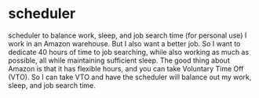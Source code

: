 # scheduler
scheduler to balance work, sleep, and job search time (for personal use)
I work in an Amazon warehouse. But I also want a better job. So I want to dedicate 40 hours of time to job searching, while also working as much as possible, all while maintaining sufficient sleep. The good thing about Amazon is that it has flexible hours, and you can take Voluntary Time Off (VTO). So I can take VTO and have the scheduler will balance out my work, sleep, and job search time.
